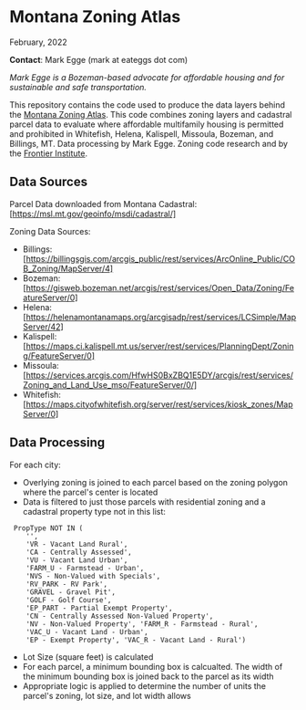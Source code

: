 # Montana Zoning Atlas

February, 2022

**Contact**: Mark Egge (mark at eateggs dot com)

_Mark Egge is a Bozeman-based advocate for affordable housing and for sustainable and safe transportation._

This repository contains the code used to produce the data layers behind the [Montana Zoning Atlas](). This code combines zoning layers and cadastral parcel data to evaluate where affordable multifamily housing is permitted and prohibited in Whitefish, Helena, Kalispell, Missoula, Bozeman, and Billings, MT. Data processing by Mark Egge. Zoning code research and by the [Frontier Institute](https://frontierinstitute.org).

## Data Sources

Parcel Data downloaded from Montana Cadastral: [https://msl.mt.gov/geoinfo/msdi/cadastral/]

Zoning Data Sources:

* Billings: [https://billingsgis.com/arcgis_public/rest/services/ArcOnline_Public/COB_Zoning/MapServer/4]
* Bozeman: [https://gisweb.bozeman.net/arcgis/rest/services/Open_Data/Zoning/FeatureServer/0]
* Helena: [https://helenamontanamaps.org/arcgisadp/rest/services/LCSimple/MapServer/42]
* Kalispell: [https://maps.ci.kalispell.mt.us/server/rest/services/PlanningDept/Zoning/FeatureServer/0]
* Missoula: [https://services.arcgis.com/HfwHS0BxZBQ1E5DY/arcgis/rest/services/Zoning_and_Land_Use_mso/FeatureServer/0/]
* Whitefish: [https://maps.cityofwhitefish.org/server/rest/services/kiosk_zones/MapServer/0]

## Data Processing

For each city:
* Overlying zoning is joined to each parcel based on the zoning polygon where the parcel's center is located
* Data is filtered to just those parcels with residential zoning and a cadastral property type not in this list:

```
 PropType NOT IN (
    '',
    'VR - Vacant Land Rural', 
    'CA - Centrally Assessed', 
    'VU - Vacant Land Urban',
    'FARM_U - Farmstead - Urban', 
    'NVS - Non-Valued with Specials', 
    'RV_PARK - RV Park', 
    'GRAVEL - Gravel Pit', 
    'GOLF - Golf Course',
    'EP_PART - Partial Exempt Property', 
    'CN - Centrally Assessed Non-Valued Property', 
    'NV - Non-Valued Property', 'FARM_R - Farmstead - Rural', 
    'VAC_U - Vacant Land - Urban', 
    'EP - Exempt Property', 'VAC_R - Vacant Land - Rural')
```

* Lot Size (square feet) is calculated
* For each parcel, a minimum bounding box is calcualted. The width of the minimum bounding box is joined back to the parcel as its width
* Appropriate logic is applied to determine the number of units the parcel's zoning, lot size, and lot width allows
